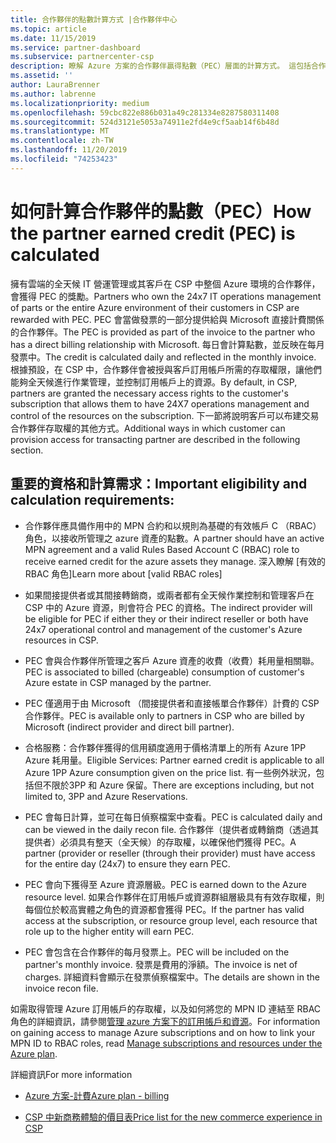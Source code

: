 ```yaml
---
title: 合作夥伴的點數計算方式 |合作夥伴中心
ms.topic: article
ms.date: 11/15/2019
ms.service: partner-dashboard
ms.subservice: partnercenter-csp
description: 瞭解 Azure 方案的合作夥伴贏得點數（PEC）層面的計算方式。 這包括合作夥伴和間接提供者的資格需求。
ms.assetid: ''
author: LauraBrenner
ms.author: labrenne
ms.localizationpriority: medium
ms.openlocfilehash: 59cbc822e886b031a49c281334e8287580311408
ms.sourcegitcommit: 524d3121e5053a74911e2fd4e9cf5aab14f6b48d
ms.translationtype: MT
ms.contentlocale: zh-TW
ms.lasthandoff: 11/20/2019
ms.locfileid: "74253423"
---
```

# <a name="how-the-partner-earned-credit-pec-is-calculated"></a><span data-ttu-id="8de22-104">如何計算合作夥伴的點數（PEC）</span><span class="sxs-lookup"><span data-stu-id="8de22-104">How the partner earned credit (PEC) is calculated</span></span>


<span data-ttu-id="8de22-105">擁有雲端的全天候 IT 營運管理或其客戶在 CSP 中整個 Azure 環境的合作夥伴，會獲得 PEC 的獎勵。</span><span class="sxs-lookup"><span data-stu-id="8de22-105">Partners who own the 24x7 IT operations management of parts or the entire Azure environment of their customers in CSP are rewarded with PEC.</span></span> <span data-ttu-id="8de22-106">PEC 會當做發票的一部分提供給與 Microsoft 直接計費關係的合作夥伴。</span><span class="sxs-lookup"><span data-stu-id="8de22-106">The PEC is provided as part of the invoice to the partner who has a direct billing relationship with Microsoft.</span></span> <span data-ttu-id="8de22-107">每日會計算點數，並反映在每月發票中。</span><span class="sxs-lookup"><span data-stu-id="8de22-107">The credit is calculated daily and reflected in the monthly invoice.</span></span> <span data-ttu-id="8de22-108">根據預設，在 CSP 中，合作夥伴會被授與客戶訂用帳戶所需的存取權限，讓他們能夠全天候進行作業管理，並控制訂用帳戶上的資源。</span><span class="sxs-lookup"><span data-stu-id="8de22-108">By default, in CSP, partners are granted the necessary access rights to the customer's subscription that allows them to have 24X7 operations management and control of the resources on the subscription.</span></span> <span data-ttu-id="8de22-109">下一節將說明客戶可以布建交易合作夥伴存取權的其他方式。</span><span class="sxs-lookup"><span data-stu-id="8de22-109">Additional ways in which customer can provision access for transacting partner are described in the following section.</span></span>   


## <a name="important-eligibility-and-calculation-requirements"></a><span data-ttu-id="8de22-110">重要的資格和計算需求：</span><span class="sxs-lookup"><span data-stu-id="8de22-110">Important eligibility and calculation requirements:</span></span>

- <span data-ttu-id="8de22-111">合作夥伴應具備作用中的 MPN 合約和以規則為基礎的有效帳戶 C （RBAC）角色，以接收所管理之 azure 資產的點數。</span><span class="sxs-lookup"><span data-stu-id="8de22-111">A partner should have an active MPN agreement and a valid Rules Based Account C (RBAC) role to receive earned credit for the azure assets they manage.</span></span> <span data-ttu-id="8de22-112">深入瞭解 [有效的 RBAC 角色]</span><span class="sxs-lookup"><span data-stu-id="8de22-112">Learn more about [valid RBAC roles]</span></span>

- <span data-ttu-id="8de22-113">如果間接提供者或其間接轉銷商，或兩者都有全天候作業控制和管理客戶在 CSP 中的 Azure 資源，則會符合 PEC 的資格。</span><span class="sxs-lookup"><span data-stu-id="8de22-113">The indirect provider will be eligible for PEC if either they or their indirect reseller or both have 24x7 operational control and management of the customer's Azure resources in CSP.</span></span>

- <span data-ttu-id="8de22-114">PEC 會與合作夥伴所管理之客戶 Azure 資產的收費（收費）耗用量相關聯。</span><span class="sxs-lookup"><span data-stu-id="8de22-114">PEC is associated to billed (chargeable) consumption of customer's Azure estate in CSP managed by the partner.</span></span> 

- <span data-ttu-id="8de22-115">PEC 僅適用于由 Microsoft （間接提供者和直接帳單合作夥伴）計費的 CSP 合作夥伴。</span><span class="sxs-lookup"><span data-stu-id="8de22-115">PEC is available only to partners in CSP who are billed by Microsoft (indirect provider and direct bill partner).</span></span>

- <span data-ttu-id="8de22-116">合格服務：合作夥伴獲得的信用額度適用于價格清單上的所有 Azure 1PP Azure 耗用量。</span><span class="sxs-lookup"><span data-stu-id="8de22-116">Eligible Services: Partner earned credit is applicable to all Azure 1PP Azure consumption given on the price list.</span></span> <span data-ttu-id="8de22-117">有一些例外狀況，包括但不限於3PP 和 Azure 保留。</span><span class="sxs-lookup"><span data-stu-id="8de22-117">There are exceptions including, but not limited to, 3PP and Azure Reservations.</span></span>

- <span data-ttu-id="8de22-118">PEC 會每日計算，並可在每日偵察檔案中查看。</span><span class="sxs-lookup"><span data-stu-id="8de22-118">PEC is calculated daily and can be viewed in the daily recon file.</span></span> <span data-ttu-id="8de22-119">合作夥伴（提供者或轉銷商（透過其提供者）必須具有整天（全天候）的存取權，以確保他們獲得 PEC。</span><span class="sxs-lookup"><span data-stu-id="8de22-119">A partner (provider or reseller (through their provider) must have access for the entire day (24x7) to ensure they earn PEC.</span></span>

- <span data-ttu-id="8de22-120">PEC 會向下獲得至 Azure 資源層級。</span><span class="sxs-lookup"><span data-stu-id="8de22-120">PEC is earned down to the Azure resource level.</span></span> <span data-ttu-id="8de22-121">如果合作夥伴在訂用帳戶或資源群組層級具有有效存取權，則每個位於較高實體之角色的資源都會獲得 PEC。</span><span class="sxs-lookup"><span data-stu-id="8de22-121">If the partner has valid access at the subscription, or resource group level, each resource that role up to the higher entity will earn PEC.</span></span> 

- <span data-ttu-id="8de22-122">PEC 會包含在合作夥伴的每月發票上。</span><span class="sxs-lookup"><span data-stu-id="8de22-122">PEC will be included on the partner's monthly invoice.</span></span> <span data-ttu-id="8de22-123">發票是費用的淨額。</span><span class="sxs-lookup"><span data-stu-id="8de22-123">The invoice is net of charges.</span></span> <span data-ttu-id="8de22-124">詳細資料會顯示在發票偵察檔案中。</span><span class="sxs-lookup"><span data-stu-id="8de22-124">The details are shown in the invoice recon file.</span></span>

<span data-ttu-id="8de22-125">如需取得管理 Azure 訂用帳戶的存取權，以及如何將您的 MPN ID 連結至 RBAC 角色的詳細資訊，請參閱[管理 azure 方案下的訂用帳戶和資源](azure-plan-manage.md)。</span><span class="sxs-lookup"><span data-stu-id="8de22-125">For information on gaining access to manage Azure subscriptions and on how to link your MPN ID to RBAC roles, read [Manage subscriptions and resources under the Azure plan](azure-plan-manage.md).</span></span>

<span data-ttu-id="8de22-126">詳細資訊</span><span class="sxs-lookup"><span data-stu-id="8de22-126">For more information</span></span>

- [<span data-ttu-id="8de22-127">Azure 方案-計費</span><span class="sxs-lookup"><span data-stu-id="8de22-127">Azure plan - billing</span></span>](azure-plan-billing.md)

- [<span data-ttu-id="8de22-128">CSP 中新商務體驗的價目表</span><span class="sxs-lookup"><span data-stu-id="8de22-128">Price list for the new commerce experience in CSP </span></span>](azure-plan-price-list.md)